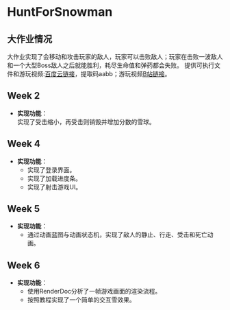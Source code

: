 # HuntForSnowman
## 大作业情况
大作业实现了会移动和攻击玩家的敌人，玩家可以击败敌人；玩家在击败一波敌人和一个大型Boss敌人之后就能胜利，耗尽生命值和弹药都会失败。
提供可执行文件和游玩视频:[百度云链接](https://pan.baidu.com/s/1fmhx6NnSC87muoCVDv8_zg)，提取码aabb；游玩视频[B站链接](https://www.bilibili.com/video/BV1neF7eCE2q/?spm_id_from=333.1387.homepage.video_card.click&vd_source=cd9ddab665c2c51f7d87b67283486f47)。
## Week 2
- **实现功能**：  
  实现了受击缩小，再受击则销毁并增加分数的雪球。

## Week 4
- **实现功能**：
  - 实现了登录界面。
  - 实现了加载进度条。
  - 实现了射击游戏UI。

## Week 5
- **实现功能**：
  - 通过动画蓝图与动画状态机，实现了敌人的静止、行走、受击和死亡动画。

## Week 6
- **实现功能**：
  - 使用RenderDoc分析了一帧游戏画面的渲染流程。
  - 按照教程实现了一个简单的交互雪效果。
